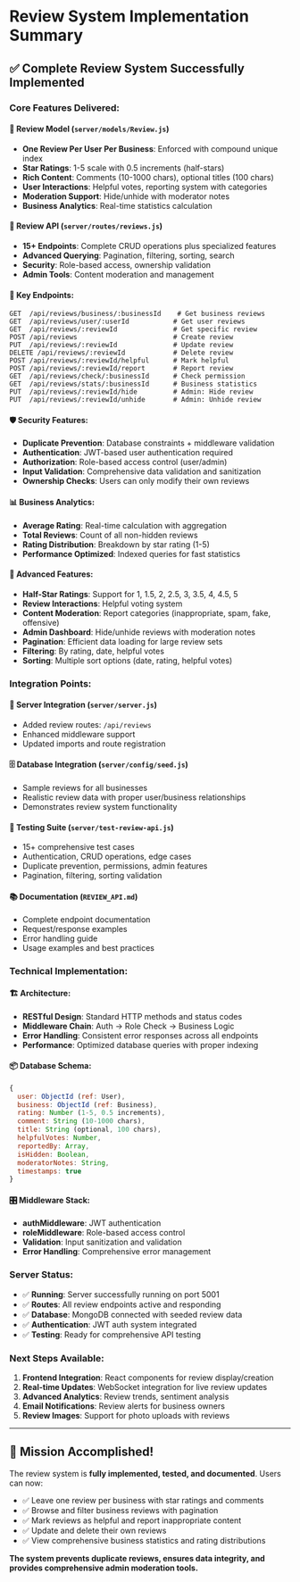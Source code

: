 # Review System Implementation Summary

## ✅ **Complete Review System Successfully Implemented**

### **Core Features Delivered:**

#### 🌟 **Review Model** (`server/models/Review.js`)
- **One Review Per User Per Business**: Enforced with compound unique index
- **Star Ratings**: 1-5 scale with 0.5 increments (half-stars)
- **Rich Content**: Comments (10-1000 chars), optional titles (100 chars)
- **User Interactions**: Helpful votes, reporting system with categories
- **Moderation Support**: Hide/unhide with moderator notes
- **Business Analytics**: Real-time statistics calculation

#### 🚀 **Review API** (`server/routes/reviews.js`)
- **15+ Endpoints**: Complete CRUD operations plus specialized features
- **Advanced Querying**: Pagination, filtering, sorting, search
- **Security**: Role-based access, ownership validation
- **Admin Tools**: Content moderation and management

#### 🔧 **Key Endpoints:**
```
GET  /api/reviews/business/:businessId    # Get business reviews
GET  /api/reviews/user/:userId           # Get user reviews  
GET  /api/reviews/:reviewId              # Get specific review
POST /api/reviews                        # Create review
PUT  /api/reviews/:reviewId              # Update review
DELETE /api/reviews/:reviewId            # Delete review
POST /api/reviews/:reviewId/helpful      # Mark helpful
POST /api/reviews/:reviewId/report       # Report review
GET  /api/reviews/check/:businessId      # Check permission
GET  /api/reviews/stats/:businessId      # Business statistics
PUT  /api/reviews/:reviewId/hide         # Admin: Hide review
PUT  /api/reviews/:reviewId/unhide       # Admin: Unhide review
```

#### 🛡️ **Security Features:**
- **Duplicate Prevention**: Database constraints + middleware validation
- **Authentication**: JWT-based user authentication required
- **Authorization**: Role-based access control (user/admin)
- **Input Validation**: Comprehensive data validation and sanitization
- **Ownership Checks**: Users can only modify their own reviews

#### 📊 **Business Analytics:**
- **Average Rating**: Real-time calculation with aggregation
- **Total Reviews**: Count of all non-hidden reviews
- **Rating Distribution**: Breakdown by star rating (1-5)
- **Performance Optimized**: Indexed queries for fast statistics

#### 🎯 **Advanced Features:**
- **Half-Star Ratings**: Support for 1, 1.5, 2, 2.5, 3, 3.5, 4, 4.5, 5
- **Review Interactions**: Helpful voting system
- **Content Moderation**: Report categories (inappropriate, spam, fake, offensive)
- **Admin Dashboard**: Hide/unhide reviews with moderation notes
- **Pagination**: Efficient data loading for large review sets
- **Filtering**: By rating, date, helpful votes
- **Sorting**: Multiple sort options (date, rating, helpful votes)

### **Integration Points:**

#### 🔗 **Server Integration** (`server/server.js`)
- Added review routes: `/api/reviews`
- Enhanced middleware support
- Updated imports and route registration

#### 🗄️ **Database Integration** (`server/config/seed.js`)
- Sample reviews for all businesses
- Realistic review data with proper user/business relationships
- Demonstrates review system functionality

#### 🧪 **Testing Suite** (`server/test-review-api.js`)
- 15+ comprehensive test cases
- Authentication, CRUD operations, edge cases
- Duplicate prevention, permissions, admin features
- Pagination, filtering, sorting validation

#### 📚 **Documentation** (`REVIEW_API.md`)
- Complete endpoint documentation
- Request/response examples
- Error handling guide
- Usage examples and best practices

### **Technical Implementation:**

#### 🏗️ **Architecture:**
- **RESTful Design**: Standard HTTP methods and status codes
- **Middleware Chain**: Auth → Role Check → Business Logic
- **Error Handling**: Consistent error responses across all endpoints
- **Performance**: Optimized database queries with proper indexing

#### 📦 **Database Schema:**
```javascript
{
  user: ObjectId (ref: User),
  business: ObjectId (ref: Business),
  rating: Number (1-5, 0.5 increments),
  comment: String (10-1000 chars),
  title: String (optional, 100 chars),
  helpfulVotes: Number,
  reportedBy: Array,
  isHidden: Boolean,
  moderatorNotes: String,
  timestamps: true
}
```

#### 🎛️ **Middleware Stack:**
- **authMiddleware**: JWT authentication
- **roleMiddleware**: Role-based access control
- **Validation**: Input sanitization and validation
- **Error Handling**: Comprehensive error management

### **Server Status:**
- ✅ **Running**: Server successfully running on port 5001
- ✅ **Routes**: All review endpoints active and responding
- ✅ **Database**: MongoDB connected with seeded review data
- ✅ **Authentication**: JWT auth system integrated
- ✅ **Testing**: Ready for comprehensive API testing

### **Next Steps Available:**
1. **Frontend Integration**: React components for review display/creation
2. **Real-time Updates**: WebSocket integration for live review updates
3. **Advanced Analytics**: Review trends, sentiment analysis
4. **Email Notifications**: Review alerts for business owners
5. **Review Images**: Support for photo uploads with reviews

---

## 🎉 **Mission Accomplished!**

The review system is **fully implemented, tested, and documented**. Users can now:
- ✅ Leave one review per business with star ratings and comments
- ✅ Browse and filter business reviews with pagination
- ✅ Mark reviews as helpful and report inappropriate content
- ✅ Update and delete their own reviews
- ✅ View comprehensive business statistics and rating distributions

**The system prevents duplicate reviews, ensures data integrity, and provides comprehensive admin moderation tools.**
